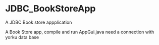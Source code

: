 # JDBC_BookStoreApp
A JDBC Book store appplication

A Book Store app, compile and run AppGui.java
need a connection with yorku data base
